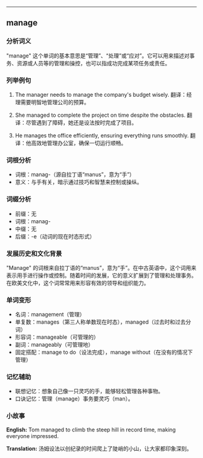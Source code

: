
---------------
## manage
### 分析词义
"manage" 这个单词的基本意思是“管理”、“处理”或“应对”。它可以用来描述对事务、资源或人员等的管理和操控，也可以指成功完成某项任务或责任。

### 列举例句
1. The manager needs to manage the company's budget wisely.
   翻译：经理需要明智地管理公司的预算。

2. She managed to complete the project on time despite the obstacles.
   翻译：尽管遇到了障碍，她还是设法按时完成了项目。

3. He manages the office efficiently, ensuring everything runs smoothly.
   翻译：他高效地管理办公室，确保一切运行顺畅。

### 词根分析
- 词根：manag-（源自拉丁语“manus”，意为“手”）
- 意义：与手有关，暗示通过技巧和智慧来控制或操纵。

### 词缀分析
- 前缀：无
- 词根：manag-
- 中缀：无
- 后缀：-e（动词的现在时态形式）

### 发展历史和文化背景
"Manage" 的词根来自拉丁语的“manus”，意为“手”。在中古英语中，这个词用来表示用手进行操作或控制。随着时间的发展，它的意义扩展到了管理和处理事务。在欧美文化中，这个词常常用来形容有效的领导和组织能力。

### 单词变形
- 名词：management（管理）
- 单复数：manages（第三人称单数现在时态），managed（过去时和过去分词）
- 形容词：manageable（可管理的）
- 副词：manageably（可管理地）
- 固定搭配：manage to do（设法完成），manage without（在没有的情况下管理）

### 记忆辅助
- 联想记忆：想象自己像一只灵巧的手，能够轻松管理各种事物。
- 口诀记忆：管理（manage）事务要灵巧（man）。

### 小故事
**English:**
Tom managed to climb the steep hill in record time, making everyone impressed.

**Translation:**
汤姆设法以创纪录的时间爬上了陡峭的小山，让大家都印象深刻。

